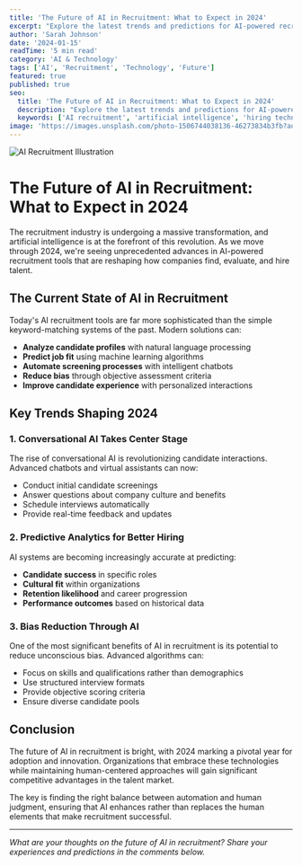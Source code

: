 ```yaml
---
title: 'The Future of AI in Recruitment: What to Expect in 2024'
excerpt: "Explore the latest trends and predictions for AI-powered recruitment tools and how they're transforming the hiring landscape."
author: 'Sarah Johnson'
date: '2024-01-15'
readTime: '5 min read'
category: 'AI & Technology'
tags: ['AI', 'Recruitment', 'Technology', 'Future']
featured: true
published: true
seo:
  title: 'The Future of AI in Recruitment: What to Expect in 2024'
  description: "Explore the latest trends and predictions for AI-powered recruitment tools and how they're transforming the hiring landscape."
  keywords: ['AI recruitment', 'artificial intelligence', 'hiring technology', 'recruitment trends']
image: 'https://images.unsplash.com/photo-1506744038136-46273834b3fb?auto=format&fit=crop&w=1200&q=80'
---
```


![AI Recruitment Illustration](https://images.unsplash.com/photo-1506744038136-46273834b3fb?auto=format&fit=crop&w=1200&q=80)

# The Future of AI in Recruitment: What to Expect in 2024

The recruitment industry is undergoing a massive transformation, and artificial intelligence is at the forefront of this revolution. As we move through 2024, we're seeing unprecedented advances in AI-powered recruitment tools that are reshaping how companies find, evaluate, and hire talent.

## The Current State of AI in Recruitment

Today's AI recruitment tools are far more sophisticated than the simple keyword-matching systems of the past. Modern solutions can:

- **Analyze candidate profiles** with natural language processing
- **Predict job fit** using machine learning algorithms
- **Automate screening processes** with intelligent chatbots
- **Reduce bias** through objective assessment criteria
- **Improve candidate experience** with personalized interactions

## Key Trends Shaping 2024

### 1. Conversational AI Takes Center Stage

The rise of conversational AI is revolutionizing candidate interactions. Advanced chatbots and virtual assistants can now:

- Conduct initial candidate screenings
- Answer questions about company culture and benefits
- Schedule interviews automatically
- Provide real-time feedback and updates

### 2. Predictive Analytics for Better Hiring

AI systems are becoming increasingly accurate at predicting:

- **Candidate success** in specific roles
- **Cultural fit** within organizations
- **Retention likelihood** and career progression
- **Performance outcomes** based on historical data

### 3. Bias Reduction Through AI

One of the most significant benefits of AI in recruitment is its potential to reduce unconscious bias. Advanced algorithms can:

- Focus on skills and qualifications rather than demographics
- Use structured interview formats
- Provide objective scoring criteria
- Ensure diverse candidate pools

## Conclusion

The future of AI in recruitment is bright, with 2024 marking a pivotal year for adoption and innovation. Organizations that embrace these technologies while maintaining human-centered approaches will gain significant competitive advantages in the talent market.

The key is finding the right balance between automation and human judgment, ensuring that AI enhances rather than replaces the human elements that make recruitment successful.

---

_What are your thoughts on the future of AI in recruitment? Share your experiences and predictions in the comments below._
